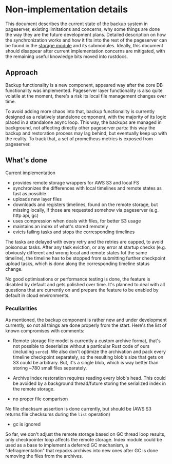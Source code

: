 # Non-implementation details

This document describes the current state of the backup system in pageserver, existing limitations and concerns, why some things are done the way they are the future development plans.
Detailed description on how the synchronization works and how it fits into the rest of the pageserver can be found in the [storage module](./../remote_storage.rs) and its submodules.
Ideally, this document should disappear after current implementation concerns are mitigated, with the remaining useful knowledge bits moved into rustdocs.

## Approach

Backup functionality is a new component, appeared way after the core DB functionality was implemented.
Pageserver layer functionality is also quite volatile at the moment, there's a risk its local file management changes over time.

To avoid adding more chaos into that, backup functionality is currently designed as a relatively standalone component, with the majority of its logic placed in a standalone async loop.
This way, the backups are managed in background, not affecting directly other pageserver parts: this way the backup and restoration process may lag behind, but eventually keep up with the reality. To track that, a set of prometheus metrics is exposed from pageserver.

## What's done

Current implementation
* provides remote storage wrappers for AWS S3 and local FS
* synchronizes the differences with local timelines and remote states as fast as possible
* uploads new layer files
* downloads and registers timelines, found on the remote storage, but missing locally, if those are requested somehow via pageserver (e.g. http api, gc)
* uses compression when deals with files, for better S3 usage
* maintains an index of what's stored remotely
* evicts failing tasks and stops the corresponding timelines

The tasks are delayed with every retry and the retries are capped, to avoid poisonous tasks.
After any task eviction, or any error at startup checks (e.g. obviously different and wrong local and remote states fot the same timeline),
the timeline has to be stopped from submitting further checkpoint upload tasks, which is done along the corresponding timeline status change.

No good optimisations or performance testing is done, the feature is disabled by default and gets polished over time.
It's planned to deal with all questions that are currently on and prepare the feature to be enabled by default in cloud environments.

### Peculiarities

As mentioned, the backup component is rather new and under development currently, so not all things are done properly from the start.
Here's the list of known compromises with comments:

* Remote storage file model is currently a custom archive format, that's not possible to deserialize without a particular Rust code of ours (including `serde`).
We also don't optimize the archivation and pack every timeline checkpoint separately, so the resulting blob's size that gets on S3 could be arbitrary.
But, it's a single blob, which is way better than storing ~780 small files separately.

* Archive index restoration requires reading every blob's head.
This could be avoided by a background thread/future storing the serialized index in the remote storage.

* no proper file comparison

No file checksum assertion is done currently, but should be (AWS S3 returns file checksums during the `list` operation)

* gc is ignored

So far, we don't adjust the remote storage based on GC thread loop results, only checkpointer loop affects the remote storage.
Index module could be used as a base to implement a deferred GC mechanism, a "defragmentation" that repacks archives into new ones after GC is done removing the files from the archives.

